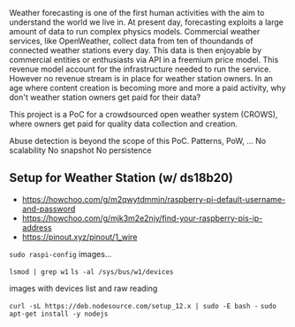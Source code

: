 Weather forecasting is one of the first human activities with the aim to understand the world we live in. At present day, forecasting exploits a large amount of data to run complex physics models.
Commercial weather services, like OpenWeather, collect data from ten of thoundands of connected weather stations every day. This data is then enjoyable by commercial entities or enthusiasts via API in a freemium price model. This revenue model account for the infrastructure needed to run the service. However no revenue stream is in place for weather station owners.
In an age where content creation is becoming more and more a paid activity, why don't weather station owners get paid for their data?

This project is a PoC for a crowdsourced open weather system (CROWS), where owners get paid for quality data collection and creation.



Abuse detection is beyond the scope of this PoC. Patterns, PoW, ...
No scalability
No snapshot
No persistence


## Setup for Weather Station (w/ ds18b20)
- https://howchoo.com/g/m2qwytdmmjn/raspberry-pi-default-username-and-password
- https://howchoo.com/g/mjk3m2e2njy/find-your-raspberry-pis-ip-address
- https://pinout.xyz/pinout/1_wire

`sudo raspi-config`
images...

`lsmod | grep w1`
`ls -al /sys/bus/w1/devices`

images with devices list and raw reading

`curl -sL https://deb.nodesource.com/setup_12.x | sudo -E bash -`
`sudo apt-get install -y nodejs`
